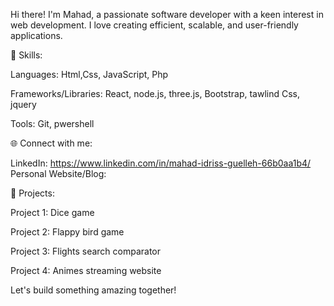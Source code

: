 Hi there! I'm Mahad, a passionate software developer with a keen interest in web development. I love creating efficient, scalable, and user-friendly applications.

🔧 Skills:

Languages: Html,Css, JavaScript, Php

Frameworks/Libraries: React, node.js, three.js, Bootstrap, tawlind Css, jquery

Tools: Git, pwershell


🌐 Connect with me:

LinkedIn: https://www.linkedin.com/in/mahad-idriss-guelleh-66b0aa1b4/
Personal Website/Blog: 

🚀 Projects:

 Project 1: Dice game 
 
 Project 2: Flappy bird game
 
 Project 3: Flights search comparator 
 
 Project 4: Animes streaming website

 Let's build something amazing together!



